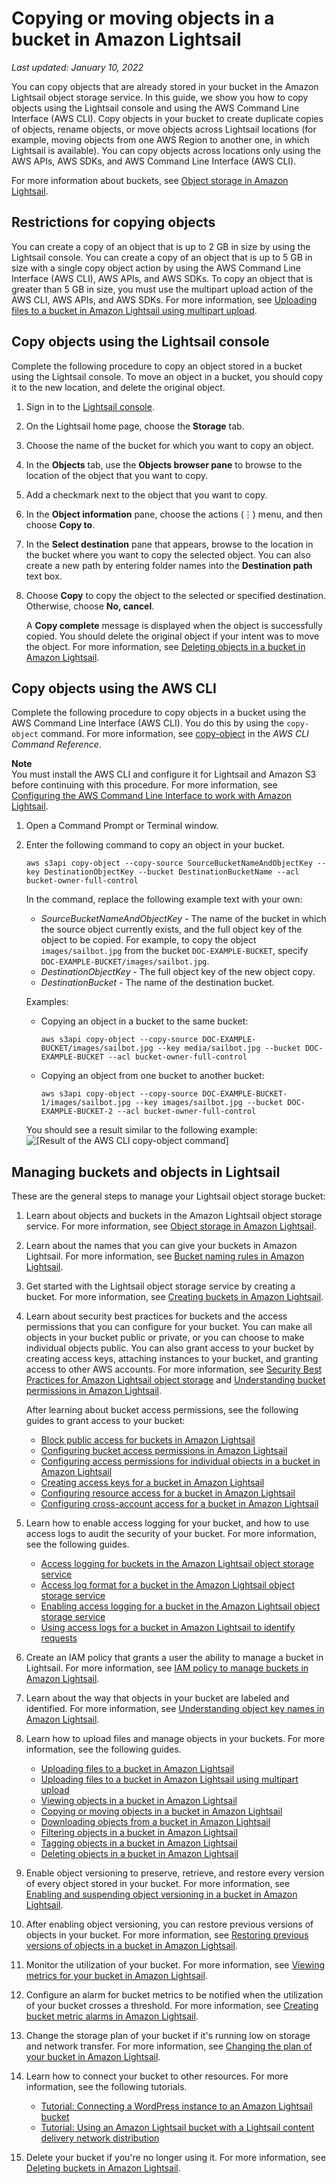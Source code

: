 # Copying or moving objects in a bucket in Amazon Lightsail<a name="amazon-lightsail-copying-moving-bucket-objects"></a>

 *Last updated: January 10, 2022* 

You can copy objects that are already stored in your bucket in the Amazon Lightsail object storage service\. In this guide, we show you how to copy objects using the Lightsail console and using the AWS Command Line Interface \(AWS CLI\)\. Copy objects in your bucket to create duplicate copies of objects, rename objects, or move objects across Lightsail locations \(for example, moving objects from one AWS Region to another one, in which Lightsail is available\)\. You can copy objects across locations only using the AWS APIs, AWS SDKs, and AWS Command Line Interface \(AWS CLI\)\.

For more information about buckets, see [Object storage in Amazon Lightsail](buckets-in-amazon-lightsail.md)\.

## Restrictions for copying objects<a name="copying-moving-bucket-objects-restrictions"></a>

You can create a copy of an object that is up to 2 GB in size by using the Lightsail console\. You can create a copy of an object that is up to 5 GB in size with a single copy object action by using the AWS Command Line Interface \(AWS CLI\), AWS APIs, and AWS SDKs\. To copy an object that is greater than 5 GB in size, you must use the multipart upload action of the AWS CLI, AWS APIs, and AWS SDKs\. For more information, see [Uploading files to a bucket in Amazon Lightsail using multipart upload](amazon-lightsail-uploading-files-to-a-bucket-using-multipart-upload.md)\.

## Copy objects using the Lightsail console<a name="copying-moving-bucket-objects-lightsail-console"></a>

Complete the following procedure to copy an object stored in a bucket using the Lightsail console\. To move an object in a bucket, you should copy it to the new location, and delete the original object\.

1. Sign in to the [Lightsail console](https://lightsail.aws.amazon.com/)\.

1. On the Lightsail home page, choose the **Storage** tab\.

1. Choose the name of the bucket for which you want to copy an object\.

1. In the **Objects** tab, use the **Objects browser pane** to browse to the location of the object that you want to copy\.

1. Add a checkmark next to the object that you want to copy\.

1. In the **Object information** pane, choose the actions \(⋮\) menu, and then choose **Copy to**\.

1. In the **Select destination** pane that appears, browse to the location in the bucket where you want to copy the selected object\. You can also create a new path by entering folder names into the **Destination path** text box\.

1. Choose **Copy** to copy the object to the selected or specified destination\. Otherwise, choose **No, cancel**\.

   A **Copy complete** message is displayed when the object is successfully copied\. You should delete the original object if your intent was to move the object\. For more information, see [Deleting objects in a bucket in Amazon Lightsail](amazon-lightsail-deleting-bucket-objects.md)\.

## Copy objects using the AWS CLI<a name="copying-moving-bucket-objects-aws-cli"></a>

Complete the following procedure to copy objects in a bucket using the AWS Command Line Interface \(AWS CLI\)\. You do this by using the `copy-object` command\. For more information, see [copy\-object](https://docs.aws.amazon.com/cli/latest/reference/s3api/copy-object.html) in the *AWS CLI Command Reference*\.

**Note**  
You must install the AWS CLI and configure it for Lightsail and Amazon S3 before continuing with this procedure\. For more information, see [Configuring the AWS Command Line Interface to work with Amazon Lightsail](lightsail-how-to-set-up-and-configure-aws-cli.md)\.

1. Open a Command Prompt or Terminal window\.

1. Enter the following command to copy an object in your bucket\.

   ```
   aws s3api copy-object --copy-source SourceBucketNameAndObjectKey --key DestinationObjectKey --bucket DestinationBucketName --acl bucket-owner-full-control
   ```

   In the command, replace the following example text with your own:
   + *SourceBucketNameAndObjectKey* \- The name of the bucket in which the source object currently exists, and the full object key of the object to be copied\. For example, to copy the object `images/sailbot.jpg` from the bucket `DOC-EXAMPLE-BUCKET`, specify `DOC-EXAMPLE-BUCKET/images/sailbot.jpg`\.
   + *DestinationObjectKey* \- The full object key of the new object copy\.
   + *DestinationBucket* \- The name of the destination bucket\.

   Examples:
   + Copying an object in a bucket to the same bucket:

     ```
     aws s3api copy-object --copy-source DOC-EXAMPLE-BUCKET/images/sailbot.jpg --key media/sailbot.jpg --bucket DOC-EXAMPLE-BUCKET --acl bucket-owner-full-control
     ```
   + Copying an object from one bucket to another bucket:

     ```
     aws s3api copy-object --copy-source DOC-EXAMPLE-BUCKET-1/images/sailbot.jpg --key images/sailbot.jpg --bucket DOC-EXAMPLE-BUCKET-2 --acl bucket-owner-full-control
     ```

   You should see a result similar to the following example:  
![\[Result of the AWS CLI copy-object command\]](https://d9yljz1nd5001.cloudfront.net/en_us/f1c62fa5316bf1df017e7afb5a0e0a21/images/amazon-lightsail-s3api-copy-object-result.png)

## Managing buckets and objects in Lightsail<a name="moving-objects-managing-buckets-and-objects"></a>

These are the general steps to manage your Lightsail object storage bucket:

1. Learn about objects and buckets in the Amazon Lightsail object storage service\. For more information, see [Object storage in Amazon Lightsail](buckets-in-amazon-lightsail.md)\.

1. Learn about the names that you can give your buckets in Amazon Lightsail\. For more information, see [Bucket naming rules in Amazon Lightsail](bucket-naming-rules-in-amazon-lightsail.md)\.

1. Get started with the Lightsail object storage service by creating a bucket\. For more information, see [Creating buckets in Amazon Lightsail](amazon-lightsail-creating-buckets.md)\.

1. Learn about security best practices for buckets and the access permissions that you can configure for your bucket\. You can make all objects in your bucket public or private, or you can choose to make individual objects public\. You can also grant access to your bucket by creating access keys, attaching instances to your bucket, and granting access to other AWS accounts\. For more information, see [Security Best Practices for Amazon Lightsail object storage](amazon-lightsail-bucket-security-best-practices.md) and [Understanding bucket permissions in Amazon Lightsail](amazon-lightsail-understanding-bucket-permissions.md)\.

   After learning about bucket access permissions, see the following guides to grant access to your bucket:
   + [Block public access for buckets in Amazon Lightsail](amazon-lightsail-block-public-access-for-buckets.md)
   + [Configuring bucket access permissions in Amazon Lightsail](amazon-lightsail-configuring-bucket-permissions.md)
   + [Configuring access permissions for individual objects in a bucket in Amazon Lightsail](amazon-lightsail-configuring-individual-object-access.md)
   + [Creating access keys for a bucket in Amazon Lightsail](amazon-lightsail-creating-bucket-access-keys.md)
   + [Configuring resource access for a bucket in Amazon Lightsail](amazon-lightsail-configuring-bucket-resource-access.md)
   + [Configuring cross\-account access for a bucket in Amazon Lightsail](amazon-lightsail-configuring-bucket-cross-account-access.md)

1. Learn how to enable access logging for your bucket, and how to use access logs to audit the security of your bucket\. For more information, see the following guides\.
   + [Access logging for buckets in the Amazon Lightsail object storage service](amazon-lightsail-bucket-access-logs.md)
   + [Access log format for a bucket in the Amazon Lightsail object storage service](amazon-lightsail-bucket-access-log-format.md)
   + [Enabling access logging for a bucket in the Amazon Lightsail object storage service](amazon-lightsail-enabling-bucket-access-logs.md)
   + [Using access logs for a bucket in Amazon Lightsail to identify requests](amazon-lightsail-using-bucket-access-logs.md)

1. Create an IAM policy that grants a user the ability to manage a bucket in Lightsail\. For more information, see [IAM policy to manage buckets in Amazon Lightsail](amazon-lightsail-bucket-management-policies.md)\.

1. Learn about the way that objects in your bucket are labeled and identified\. For more information, see [Understanding object key names in Amazon Lightsail](understanding-bucket-object-key-names-in-amazon-lightsail.md)\.

1. Learn how to upload files and manage objects in your buckets\. For more information, see the following guides\.
   + [Uploading files to a bucket in Amazon Lightsail](amazon-lightsail-uploading-files-to-a-bucket.md)
   + [Uploading files to a bucket in Amazon Lightsail using multipart upload](amazon-lightsail-uploading-files-to-a-bucket-using-multipart-upload.md)
   + [Viewing objects in a bucket in Amazon Lightsail](amazon-lightsail-viewing-objects-in-a-bucket.md)
   + [Copying or moving objects in a bucket in Amazon Lightsail](#amazon-lightsail-copying-moving-bucket-objects)
   + [Downloading objects from a bucket in Amazon Lightsail](amazon-lightsail-downloading-bucket-objects.md)
   + [Filtering objects in a bucket in Amazon Lightsail](amazon-lightsail-filtering-bucket-objects.md)
   + [Tagging objects in a bucket in Amazon Lightsail](amazon-lightsail-tagging-bucket-objects.md)
   + [Deleting objects in a bucket in Amazon Lightsail](amazon-lightsail-deleting-bucket-objects.md)

1. Enable object versioning to preserve, retrieve, and restore every version of every object stored in your bucket\. For more information, see [Enabling and suspending object versioning in a bucket in Amazon Lightsail](amazon-lightsail-managing-bucket-object-versioning.md)\.

1. After enabling object versioning, you can restore previous versions of objects in your bucket\. For more information, see [Restoring previous versions of objects in a bucket in Amazon Lightsail](amazon-lightsail-restoring-bucket-object-versions.md)\.

1. Monitor the utilization of your bucket\. For more information, see [Viewing metrics for your bucket in Amazon Lightsail](amazon-lightsail-viewing-bucket-metrics.md)\.

1. Configure an alarm for bucket metrics to be notified when the utilization of your bucket crosses a threshold\. For more information, see [Creating bucket metric alarms in Amazon Lightsail](amazon-lightsail-adding-bucket-metric-alarms.md)\.

1. Change the storage plan of your bucket if it's running low on storage and network transfer\. For more information, see [Changing the plan of your bucket in Amazon Lightsail](amazon-lightsail-changing-bucket-plans.md)\.

1. Learn how to connect your bucket to other resources\. For more information, see the following tutorials\.
   + [Tutorial: Connecting a WordPress instance to an Amazon Lightsail bucket](amazon-lightsail-connecting-buckets-to-wordpress.md)
   + [Tutorial: Using an Amazon Lightsail bucket with a Lightsail content delivery network distribution](amazon-lightsail-using-distributions-with-buckets.md)

1. Delete your bucket if you're no longer using it\. For more information, see [Deleting buckets in Amazon Lightsail](amazon-lightsail-deleting-buckets.md)\.